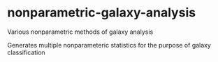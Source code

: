# nonparametric-galaxy-analysis
Various nonparametric methods of galaxy analysis

Generates multiple nonparameteric statistics for the purpose of galaxy classification
